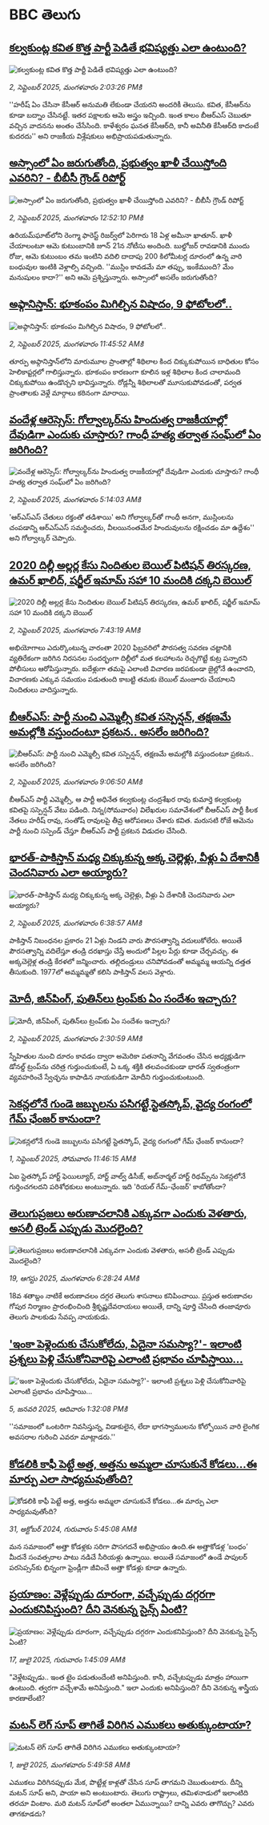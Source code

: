 # BBC తెలుగు## [కల్వకుంట్ల కవిత కొత్త పార్టీ పెడితే భవిష్యత్తు ఎలా ఉంటుంది?](https://www.bbc.com/telugu/articles/cedvd67ypnyo?at_medium=RSS&at_campaign=rss?at_campaign=githubrss)![కల్వకుంట్ల కవిత కొత్త పార్టీ పెడితే భవిష్యత్తు ఎలా ఉంటుంది?](https://ichef.bbci.co.uk/ace/ws/240/cpsprodpb/57c2/live/3fdf05c0-8805-11f0-8c43-13009d7c5281.jpg)_2, సెప్టెంబర్ 2025, మంగళవారం 2:03:26 PMకి_''హరీష్ ఏం చేసినా కేసీఆర్ అనుమతి లేకుండా చేయరని అందరికీ తెలుసు. కవిత, కేసీఆర్‌ను కూడా బద్నాం చేసినట్టే. ఇతర పక్షాలకు ఆమె అస్త్రం ఇచ్చింది. ఇంత కాలం బీఆర్ఎస్ చెబుతూ వచ్చిన వాదనను అంతం చేసేసింది. కాళేశ్వరం ఘనత కేసీఆర్‌ది, కానీ అవినీతి కేసీఆర్‌ది కాదంటే కుదరదు'' అని రాజకీయ విశ్లేషకులు అభిప్రాయపడుతున్నారు.## [అస్సాంలో ఏం జరుగుతోంది, ప్రభుత్వం ఖాళీ చేయిస్తోంది ఎవరిని? - బీబీసీ గ్రౌండ్ రిపోర్ట్](https://www.bbc.com/telugu/articles/cm2v2n61823o?at_medium=RSS&at_campaign=rss?at_campaign=githubrss)![అస్సాంలో ఏం జరుగుతోంది, ప్రభుత్వం ఖాళీ చేయిస్తోంది ఎవరిని? - బీబీసీ గ్రౌండ్ రిపోర్ట్](https://ichef.bbci.co.uk/ace/ws/240/cpsprodpb/01b1/live/22559bf0-8773-11f0-be9b-13e8cdd67954.jpg)_2, సెప్టెంబర్ 2025, మంగళవారం 12:52:10 PMకి_ఉరియమ్‌ఘాట్‌లోని రెంగ్మా ఫారెస్ట్ రిజర్వ్‌లో పెరిగారు 18 ఏళ్ల అమీనా ఖాతూన్. ఖాళీ చేయాలంటూ ఆమె కుటుంబానికి జూన్ 21న నోటీసు అందింది. బుల్డోజర్ రావడానికి ముందు రోజు, ఆమె కుటుంబం తమ ఇంటిని వదిలి దాదాపు 200 కిలోమీటర్ల దూరంలో ఉన్న వారి బంధువుల ఇంటికి వెళ్లాల్సి వచ్చింది. ''ముస్లిం కావడమే మా తప్పు, ఇంకేముంది? మేం మనుషులం కాదా?'' అని ఆమె ప్రశ్నిస్తున్నారు. అస్సాంలో అసలేం జరుగుతోంది?## [అఫ్గానిస్తాన్: భూకంపం మిగిల్చిన విషాదం, 9 ఫోటోలలో..](https://www.bbc.com/telugu/articles/cm212dk19e9o?at_medium=RSS&at_campaign=rss?at_campaign=githubrss)![అఫ్గానిస్తాన్: భూకంపం మిగిల్చిన విషాదం, 9 ఫోటోలలో..](https://ichef.bbci.co.uk/ace/ws/240/cpsprodpb/73ef/live/ad3f99e0-87f1-11f0-b36e-47414de99d82.jpg)_2, సెప్టెంబర్ 2025, మంగళవారం 11:45:52 AMకి_తూర్పు అఫ్గానిస్తాన్‌లోని మారుమూల ప్రాంతాల్లో శిథిలాల కింద చిక్కుకుపోయిన బాధితుల కోసం హెలికాప్టర్లలో గాలిస్తున్నారు. భూకంపం కారణంగా కూలిన ఇళ్ల శిథిలాల కింద చాలామంది చిక్కుకుపోయి ఉండొచ్చని భావిస్తున్నారు. రోడ్లన్నీ శిథిలాలతో మూసుకుపోవడంతో, పర్వత ప్రాంతాలకు వెళ్లే మార్గాలు కఠినంగా మారాయి.## [వందేళ్ల ఆరెస్సెస్: గోల్వాల్కర్‌ను హిందుత్వ రాజకీయాల్లో దేవుడిగా ఎందుకు చూస్తారు? గాంధీ హత్య తర్వాత సంఘ్‌లో ఏం జరిగింది? ](https://www.bbc.com/telugu/articles/c86jvz3n8jqo?at_medium=RSS&at_campaign=rss?at_campaign=githubrss)![వందేళ్ల ఆరెస్సెస్: గోల్వాల్కర్‌ను హిందుత్వ రాజకీయాల్లో దేవుడిగా ఎందుకు చూస్తారు? గాంధీ హత్య తర్వాత సంఘ్‌లో ఏం జరిగింది? ](https://ichef.bbci.co.uk/ace/standard/240/cpsprodpb/ef3b/live/666e6a10-87c3-11f0-b391-6936825093bd.jpg)_2, సెప్టెంబర్ 2025, మంగళవారం 5:14:03 AMకి_'ఆర్ఎస్ఎస్ చేతులు రక్తంతో తడిశాయి' అని గోల్వాల్కర్‌తో గాంధీ అనగా, ముస్లింలను చంపడాన్ని ఆర్ఎస్ఎస్ సమర్థించదు, వీలయినంతమేర హిందువులను రక్షించడం మా ఉద్దేశం'' అని గోల్వాల్కర్ చెప్పారు.## [2020 దిల్లీ అల్లర్ల కేసు నిందితుల బెయిల్‌‌ పిటిషన్‌ తిరస్కరణ, ఉమర్ ఖాలిద్, షర్జీల్ ఇమామ్ సహా 10 మందికి దక్కని బెయిల్ ](https://www.bbc.com/telugu/articles/cy7y5g721vdo?at_medium=RSS&at_campaign=rss?at_campaign=githubrss)![2020 దిల్లీ అల్లర్ల కేసు నిందితుల బెయిల్‌‌ పిటిషన్‌ తిరస్కరణ, ఉమర్ ఖాలిద్, షర్జీల్ ఇమామ్ సహా 10 మందికి దక్కని బెయిల్ ](https://ichef.bbci.co.uk/ace/ws/240/cpsprodpb/a486/live/cb0528c0-87c7-11f0-9cf6-cbf3e73ce2b9.jpg)_2, సెప్టెంబర్ 2025, మంగళవారం 7:43:19 AMకి_అభియోగాలు ఎదుర్కొంటున్న వారంతా 2020 ఫిబ్రవరిలో పౌరసత్వ సవరణ చట్టానికి వ్యతిరేకంగా జరిగిన నిరసనల సందర్భంగా దిల్లీలో మత కలహాలను రెచ్చగొట్టే కుట్ర పన్నారని పోలీసులు ఆరోపిస్తున్నారు. ఐదేళ్లుగా తమపై ఎలాంటి విచారణ జరపకుండా జైల్లోనే ఉంచారని, విచారణకు ఎక్కువ సమయం పడుతుంది కాబట్టి తమకు బెయిల్ మంజూరు చేయాలని నిందితులు వాదిస్తున్నారు.## [బీఆర్ఎస్: పార్టీ నుంచి ఎమ్మెల్సీ కవిత సస్పెన్షన్, తక్షణమే అమల్లోకి వస్తుందంటూ ప్రకటన.. అసలేం జరిగింది?](https://www.bbc.com/telugu/articles/cp89004j662o?at_medium=RSS&at_campaign=rss?at_campaign=githubrss)![బీఆర్ఎస్: పార్టీ నుంచి ఎమ్మెల్సీ కవిత సస్పెన్షన్, తక్షణమే అమల్లోకి వస్తుందంటూ ప్రకటన.. అసలేం జరిగింది?](https://ichef.bbci.co.uk/ace/standard/240/cpsprodpb/f93d/live/d9377d60-87dd-11f0-b391-6936825093bd.jpg)_2, సెప్టెంబర్ 2025, మంగళవారం 9:06:50 AMకి_బీఆర్ఎస్ పార్టీ ఎమ్మెల్సీ, ఆ పార్టీ అధినేత కల్వకుంట్ల చంద్రశేఖర రావు కుమార్తె కల్వకుంట్ల కవితపై సస్పెన్షన్ వేటు పడింది. నిన్న(సోమవారం) విలేఖరుల సమావేశంలో బీఆర్ఎస్ పార్టీ కీలక నేతలు హరీష్ రావు, సంతోష్ రావులపై తీవ్ర ఆరోపణలు చేశారు కవిత. మరుసటి రోజే ఆమెను పార్టీ నుంచి సస్పెండ్ చేస్తూ బీఆర్ఎస్ పార్టీ ప్రకటన విడుదల చేసింది.## [భారత్-పాకిస్తాన్ మధ్య చిక్కుకున్న అక్క చెల్లెళ్లు, వీళ్లు ఏ దేశానికీ చెందనివారు ఎలా అయ్యారు? ](https://www.bbc.com/telugu/articles/c3r4g07xwq3o?at_medium=RSS&at_campaign=rss?at_campaign=githubrss)![భారత్-పాకిస్తాన్ మధ్య చిక్కుకున్న అక్క చెల్లెళ్లు, వీళ్లు ఏ దేశానికీ చెందనివారు ఎలా అయ్యారు? ](https://ichef.bbci.co.uk/ace/standard/240/cpsprodpb/20ae/live/24b499f0-87c8-11f0-84c8-99de564f0440.jpg)_2, సెప్టెంబర్ 2025, మంగళవారం 6:38:57 AMకి_పాకిస్తాన్ నిబంధనల ప్రకారం 21 ఏళ్లు నిండని వారు పౌరసత్వాన్ని వదులుకోలేరు.  అయితే పౌరసత్వాన్ని వదిలేస్తూ తండ్రి దరఖాస్తు చేస్తే అందులో పిల్లల పేర్లు కూడా చేర్చవచ్చు. ఈ అక్కచెల్లెళ్ల తండ్రి కేరళలో జన్మించారు. తల్లిదండ్రులు చనిపోవడంతో అమ్మమ్మ ఆయన్ని దత్తత తీసుకుంది. 1977లో అమ్మమ్మతో కలిసి పాకిస్తాన్ వలస వెళ్లారు.## [మోదీ, జిన్‌పింగ్, పుతిన్‌లు ట్రంప్‌కు ఏం సందేశం ఇచ్చారు?](https://www.bbc.com/telugu/articles/c98784wy55go?at_medium=RSS&at_campaign=rss?at_campaign=githubrss)![మోదీ, జిన్‌పింగ్, పుతిన్‌లు ట్రంప్‌కు ఏం సందేశం ఇచ్చారు?](https://ichef.bbci.co.uk/ace/standard/240/cpsprodpb/9653/live/fb67c1c0-87a5-11f0-9cf6-cbf3e73ce2b9.jpg)_2, సెప్టెంబర్ 2025, మంగళవారం 2:30:59 AMకి_స్నేహితుల నుంచి దూరం కావడం ద్వారా అమెరికా పతనాన్ని వేగవంతం చేసిన అధ్యక్షుడిగా డోనల్డ్ ట్రంప్‌ను చరిత్ర గుర్తుంచుకుంటే,  ఏ ఒక్క శక్తికి తలవంచకుండా  భారత్ స్వతంత్రంగా వ్యవహరించే స్వేచ్ఛను కాపాడిన నాయకుడిగా మోదీని గుర్తుంచుకుంటుంది.## [సెకన్లలోనే గుండె జబ్బులను పసిగట్టే స్టెతస్కోప్, వైద్య రంగంలో గేమ్ ఛేంజర్ కానుందా?](https://www.bbc.com/telugu/articles/c80d8dpd8xmo?at_medium=RSS&at_campaign=rss?at_campaign=githubrss)![సెకన్లలోనే గుండె జబ్బులను పసిగట్టే స్టెతస్కోప్, వైద్య రంగంలో గేమ్ ఛేంజర్ కానుందా?](https://ichef.bbci.co.uk/ace/ws/240/cpsprodpb/9846/live/afa4d830-867f-11f0-b391-6936825093bd.jpg)_1, సెప్టెంబర్ 2025, సోమవారం 11:46:15 AMకి_ఏఐ స్టెతస్కోప్ హార్ట్ ఫెయిల్యూర్, హార్ట్ వాల్వ్ డిసీజ్, అబ్‌నార్మల్ హార్ట్ రిథమ్స్‌ను సెకన్లలోనే గుర్తించగలదని పరిశోధకులు అంటున్నారు. ఇది 'రియల్ గేమ్-ఛేంజర్' కాబోతోందా?## [తెలుగుప్రజలు అరుణాచలానికి ఎక్కువగా ఎందుకు వెళతారు, అసలీ ట్రెండ్ ఎప్పుడు మొదలైంది? ](https://www.bbc.com/telugu/articles/c8jp32zrzxpo?at_medium=RSS&at_campaign=rss?at_campaign=githubrss)![తెలుగుప్రజలు అరుణాచలానికి ఎక్కువగా ఎందుకు వెళతారు, అసలీ ట్రెండ్ ఎప్పుడు మొదలైంది? ](https://ichef.bbci.co.uk/ace/ws/240/cpsprodpb/cf2d/live/01932bf0-7d85-11f0-98a0-956f61945264.jpg)_19, ఆగస్టు 2025, మంగళవారం 6:28:24 AMకి_18వ శతాబ్దం నాటికే అరుణాచలం దగ్గర తెలుగు శాసనాలు కనిపించాయి. ప్రస్తుత అరుణాచల గోపుర నిర్మాణం ప్రారంభించింది శ్రీకృష్ణదేవరాయలు అయితే, దాన్ని పూర్తి చేసింది తంజావూరు తెలుగు పాలకుడు సేవప్ప నాయకుడు.## ['ఇంకా పెళ్లెందుకు చేసుకోలేదు, ఏదైనా సమస్యా?'- ఇలాంటి ప్రశ్నలు పెళ్లి చేసుకోనివారిపై ఎలాంటి ప్రభావం చూపిస్తాయి... ](https://www.bbc.com/telugu/articles/cgq1w3lz7yyo?at_medium=RSS&at_campaign=rss?at_campaign=githubrss)!['ఇంకా పెళ్లెందుకు చేసుకోలేదు, ఏదైనా సమస్యా?'- ఇలాంటి ప్రశ్నలు పెళ్లి చేసుకోనివారిపై ఎలాంటి ప్రభావం చూపిస్తాయి... ](https://ichef.bbci.co.uk/ace/ws/240/cpsprodpb/f6de/live/72c94a60-cb3e-11ef-87df-d575b9a434a4.jpg)_5, జనవరి 2025, ఆదివారం 1:32:08 PMకి_''సమాజంలో ఒంటరిగా నివసిస్తున్న, విడాకులైన, లేదా భాగస్వాములను కోల్పోయిన వారి లైంగిక అవసరాల గురించి ఎవరూ మాట్లాడరు.''## [కోడలికి కాఫీ పెట్టే అత్త, అత్తను అమ్మలా చూసుకునే కోడలు...ఈ మార్పు ఎలా సాధ్యమవుతోంది?](https://www.bbc.com/telugu/articles/c1l41zl8el2o?at_medium=RSS&at_campaign=rss?at_campaign=githubrss)![కోడలికి కాఫీ పెట్టే అత్త, అత్తను అమ్మలా చూసుకునే కోడలు...ఈ మార్పు ఎలా సాధ్యమవుతోంది?](https://ichef.bbci.co.uk/ace/ws/240/cpsprodpb/2b61/live/9176a6d0-8b0e-11ef-a81b-b1eda9741da3.jpg)_31, అక్టోబర్ 2024, గురువారం 5:45:08 AMకి_మన సమాజంలో అత్తా కోడళ్లకు సరిగా పొసగదనే అభిప్రాయం ఉంది.ఈ అత్తాకోడళ్ల ‘బంధం’ మీదనే సంవత్సరాల పాటు నడిచే సీరియళ్లు ఉన్నాయి. అయితే సమాజంలో ఉండే పాపులర్ పరసెప్సన్‌కు భిన్నంగా ఫ్రెండ్లీగా జీవించే అత్తా కోడళ్లు కూడా ఉన్నారు.## [ప్రయాణం: వెళ్లేప్పుడు దూరంగా, వచ్చేప్పుడు దగ్గరగా ఎందుకనిపిస్తుంది? దీని వెనకున్న సైన్స్ ఏంటి?](https://www.bbc.com/telugu/articles/c0l4y727n1jo?at_medium=RSS&at_campaign=rss?at_campaign=githubrss)![ప్రయాణం: వెళ్లేప్పుడు దూరంగా, వచ్చేప్పుడు దగ్గరగా ఎందుకనిపిస్తుంది? దీని వెనకున్న సైన్స్ ఏంటి?](https://ichef.bbci.co.uk/ace/ws/240/cpsprodpb/054c/live/6957c010-62b0-11f0-8e78-11023c48a856.png)_17, జులై 2025, గురువారం 1:45:09 AMకి_"వెళ్లేటప్పుడు.. ఇంత టైం పడుతుందేంటి అనిపిస్తుంది. కానీ, వచ్చేటప్పుడు మాత్రం హాయిగా ఉంటుంది. త్వరగా వచ్చేశామే అనిపిస్తుంది." ఇలా ఎందుకు అనిపిస్తుంది? దీని వెనకున్న శాస్త్రీయ కారణాలేంటి?## [మటన్ లెగ్ సూప్ తాగితే విరిగిన ఎముకలు అతుక్కుంటాయా?](https://www.bbc.com/telugu/articles/c0l4g92j8kzo?at_medium=RSS&at_campaign=rss?at_campaign=githubrss)![మటన్ లెగ్ సూప్ తాగితే విరిగిన ఎముకలు అతుక్కుంటాయా?](https://ichef.bbci.co.uk/ace/ws/240/cpsprodpb/b31e/live/cce532c0-6d41-11f0-9462-bb509dc78127.jpg)_1, జులై 2025, మంగళవారం 5:49:58 AMకి_ఎముకలు విరిగినప్పుడు మేక, పొట్టేళ్ల కాళ్లతో చేసిన సూప్ తాగమని చెబుతుంటారు. దీన్ని మటన్ సూప్ అని, పాయా అని అంటుంటారు. తెలుగు రాష్ట్రాలు, తమిళనాడులో ఇలాంటిది తరచూ వింటాం. మరి మటన్ సూప్‌లో అంతలా ఏమున్నాయి? దాన్ని ఎవరు తాగొచ్చు? ఎవరు తాగకూడదు?